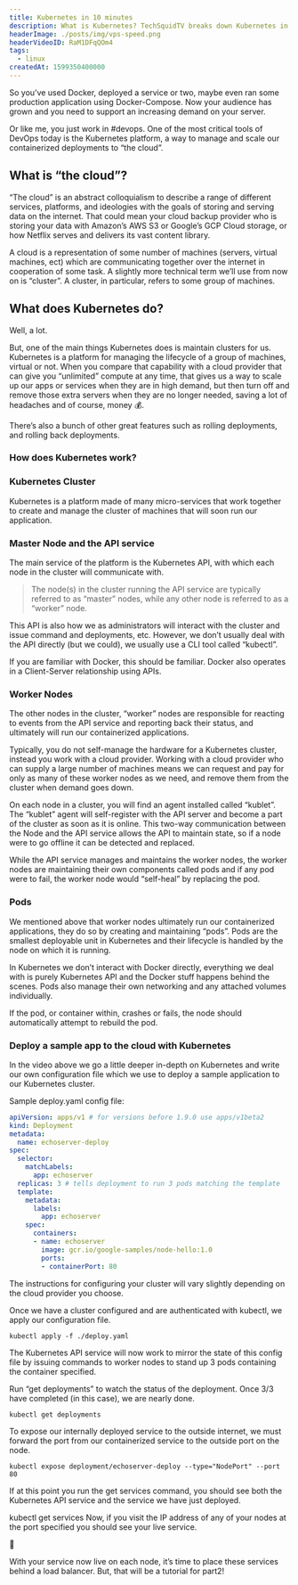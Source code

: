 ```yaml
---
title: Kubernetes in 10 minutes
description: What is Kubernetes? TechSquidTV breaks down Kubernetes in 10 minutes in this YouTube video.
headerImage: ./posts/img/vps-speed.png
headerVideoID: RaM1DFqQOm4
tags:
  - linux
createdAt: 1599350400000
---
```


So you’ve used Docker, deployed a service or two, maybe even ran some production application using Docker-Compose. Now your audience has grown and you need to support an increasing demand on your server.

Or like me, you just work in #devops. One of the most critical tools of DevOps today is the Kubernetes platform, a way to manage and scale our containerized deployments to “the cloud”.

## What is “the cloud”?

“The cloud” is an abstract colloquialism to describe a range of different services, platforms, and ideologies with the goals of storing and serving data on the internet. That could mean your cloud backup provider who is storing your data with Amazon’s AWS S3 or Google’s GCP Cloud storage, or how Netflix serves and delivers its vast content library.

A cloud is a representation of some number of machines (servers, virtual machines, ect) which are communicating together over the internet in cooperation of some task. A slightly more technical term we’ll use from now on is “cluster”.  A cluster, in particular, refers to some group of machines.

## What does Kubernetes do?

Well, a lot.

But, one of the main things Kubernetes does is maintain clusters for us. Kubernetes is a platform for managing the lifecycle of a group of machines, virtual or not. When you compare that capability with a cloud provider that can give you “unlimited” compute at any time, that gives us a way to scale up our apps or services when they are in high demand, but then turn off and remove those extra servers when they are no longer needed, saving a lot of headaches and of course, money 💰.

There’s also a bunch of other great features such as rolling deployments, and rolling back deployments.

### How does Kubernetes work?

### Kubernetes Cluster

Kubernetes is a platform made of many micro-services that work together to create and manage the cluster of machines that will soon run our application.

<nuxt-picture src="./posts/img/k8-cluster-v.png"></nuxt-picture>

### Master Node and the API service
The main service of the platform is the Kubernetes API, with which each node in the cluster will communicate with.

> The node(s) in the cluster running the API service are typically referred to as “master” nodes, while any other node is referred to as a “worker” node.

This API is also how we as administrators will interact with the cluster and issue command and deployments, etc. However, we don’t usually deal with the API directly (but we could), we usually use a CLI tool called “kubectl”.

<nuxt-picture src="./posts/img/kubectl-version.png" fit="contain"></nuxt-picture>

If you are familiar with Docker, this should be familiar. Docker also operates in a Client-Server relationship using APIs.

### Worker Nodes

The other nodes in the cluster, “worker” nodes are responsible for reacting to events from the API service and reporting back their status, and ultimately will run our containerized applications.

Typically, you do not self-manage the hardware for a Kubernetes cluster, instead you work with a cloud provider. Working with a cloud provider who can supply a large number of machines means we can request and pay for only as many of these worker nodes as we need, and remove them from the cluster when demand goes down.

On each node in a cluster, you will find an agent installed called “kublet”. The “kublet” agent will self-register with the API server and become a part of the cluster as soon as it is online. This two-way communication between the Node and the API service allows the API to maintain state, so if a node were to go offline it can be detected and replaced.

While the API service manages and maintains the worker nodes, the worker nodes are maintaining their own components called pods and if any pod were to fail, the worker node would “self-heal” by replacing the pod.

### Pods

We mentioned above that worker nodes ultimately run our containerized applications, they do so by creating and maintaining “pods”. Pods are the smallest deployable unit in Kubernetes and their lifecycle is handled by the node on which it is running.

<nuxt-picture src="./posts/img/k8pods.jpg" fit="contain"></nuxt-picture>

In Kubernetes we don’t interact with Docker directly, everything we deal with is purely Kubernetes API and the Docker stuff happens behind the scenes. Pods also manage their own networking and any attached volumes individually.

If the pod, or container within, crashes or fails, the node should automatically attempt to rebuild the pod.

### Deploy a sample app to the cloud with Kubernetes

In the video above we go a little deeper in-depth on Kubernetes and write our own configuration file which we use to deploy a sample application to our Kubernetes cluster.

Sample deploy.yaml config file:

```yaml
apiVersion: apps/v1 # for versions before 1.9.0 use apps/v1beta2
kind: Deployment
metadata:
  name: echoserver-deploy
spec:
  selector:
    matchLabels:
      app: echoserver
  replicas: 3 # tells deployment to run 3 pods matching the template
  template:
    metadata:
      labels:
        app: echoserver
    spec:
      containers:
      - name: echoserver
        image: gcr.io/google-samples/node-hello:1.0
        ports:
        - containerPort: 80
```

The instructions for configuring your cluster will vary slightly depending on the cloud provider you choose.

Once we have a cluster configured and are authenticated with kubectl, we apply our configuration file.

```shell
kubectl apply -f ./deploy.yaml
```

The Kubernetes API service will now work to mirror the state of this config file by issuing commands to worker nodes to stand up 3 pods containing the container specified.

Run “get deployments” to watch the status of the deployment. Once 3/3 have completed (in this case), we are nearly done.

```shell
kubectl get deployments
```

To expose our internally deployed service to the outside internet, we must forward the port from our containerized service to the outside port on the node.

```shell
kubectl expose deployment/echoserver-deploy --type="NodePort" --port 80
```

If at this point you run the get services command, you should see both the Kubernetes API service and the service we have just deployed.

kubectl get services
Now, if you visit the IP address of any of your nodes at the port specified you should see your live service.

🎉

With your service now live on each node, it’s time to place these services behind a load balancer. But, that will be a tutorial for part2!

